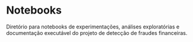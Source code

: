 # Notebooks

Diretório para notebooks de experimentações, análises exploratórias e documentação executável do projeto de detecção de fraudes financeiras.

